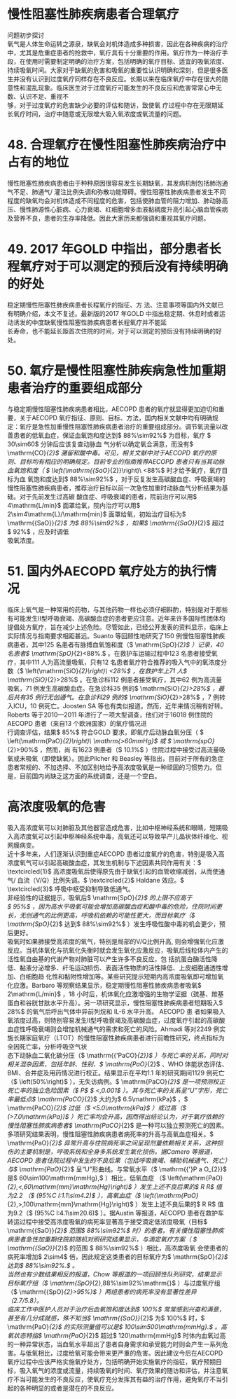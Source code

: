 # 慢性阻塞性肺疾病患者合理氧疗  
问题初步探讨  
氧气是人体生命运转之源泉，缺氧会对机体造成多种损害，因此在各种疾病的治疗中，尤其是危重症患者的抢救中，氧疗具有十分重要的作用。氧疗作为一种治疗手段，在使用时需要制定明确的治疗方案，包括明确的氧疗目标、适宜的吸氧浓度、持续吸氧时间。大家对于缺氧的危害和吸氧的重要性认识明确和深刻，但是很多医生并没有认识到过度氧疗同样存在不良反应。长期以来在临床氧疗中存在很大的随意性和混乱现象。临床医生对于过度氧疗可能发生的不良反应和危害常常心中无数、认识不足、重视不  
够，对于过度氧疗的危害缺少必要的评估和随访，致使氧 疗过程中存在无限期延长氧疗时间，治疗中随意或无限增大吸入氧浓度或氧流量的问题。  
# 48. 合理氧疗在慢性阻塞性肺疾病治疗中占有的地位  
慢性阻塞性肺疾病患者由于种种原因很容易发生长期缺氧，其发病机制包括肺泡通气不足、肺通气/ 灌注比例失调和弥散功能障碍。慢性阻塞性肺疾病患者发生不同程度的缺氧均会对机体造成不同程度的危害，包括使肺血管的阻力增加、肺动脉高压、慢性肺源性心脏病、心力衰竭、红细胞增多血液黏稠度升高引起心脑血管疾病及营养不良，患者的生存率降低。因此大家历来都强调和重视其氧疗问题。  
# 49. 2017 年GOLD 中指出，部分患者长程氧疗对于可以测定的预后没有持续明确的好处  
稳定期慢性阻塞性肺疾病患者长程氧疗的指征、方 法、注意事项等国内外文献已有明确介绍，本文不复述。最新版的2017 年GOLD 中指出稳定期、休息时或者运动诱发的中度缺氧慢性阻塞性肺疾病患者长程氧疗并不能延  
长寿命，也不能延长距首次住院的时间，对于可以测定的预后没有持续明确的好处。  
# 50. 氧疗是慢性阻塞性肺疾病急性加重期患者治疗的重要组成部分  
与稳定期慢性阻塞性肺疾病患者相比，AECOPD 患者的氧疗就显得更加迫切和重要，关于AECOPD 氧疗指征、原则、目标、方法，国内相关文献中均有明确规定：氧疗是急性加重慢性阻塞性肺疾病患者治疗的重要组成部分。调节氧流量以改善患者的低氧血症，保证血氧饱和度达到$ 88\%\sim92\%$   为目标，氧疗 $ 30\sim60$  分钟后应该复查动脉血 气分析以确定氧合满意，而没有$ \mathrm{CO}_{2}$     潴留和酸中毒。可见，相关文献中对于AECOPD 氧疗的原则、目标均有相应的明确规定。目前专业的指南推荐AECOPD 患者只有当其动脉血氧饱和度（ $ \left(\mathrm{{SaO}_{2}}\right)\ <88\%$   时才给予氧疗，氧疗目标为血 氧饱和度达到$ 88\%\sim92\%$ ，对于反复发生高碳酸血症、呼吸衰竭的慢性阻塞性肺疾病患者，推荐治疗目标以前一次急性加重时动脉血气分析结果为基础。对于先前发生过高碳 酸血症、呼吸衰竭的患者，院前治疗可以用$ 4\mathrm{L/min}$    面罩给氧，院内治疗可以用$ 2\sim4\mathrm{L}/\mathrm{min}$     面罩给氧，初始治疗目标为$ \mathrm{{SaO}}_{2}$     为$ 88\%\sim92\%$ ，如果$ \mathrm{{SaO}}_{2}$     超过$ 92\%$ ，应及时调低  
吸氧浓度。  
# 51.  国内外AECOPD 氧疗处方的执行情况  
临床上氧气是一种常用的药物，与其他药物一样也必须仔细斟酌，特别是对于那些有可能发生Ⅱ型呼吸衰竭、高碳酸血症的患者更应注意。近年来许多国际性团体均提倡处方氧疗，旨在减少上述危险。尽管如此，已经公开发表的资料显示，临床上实际情况与指南要求相距甚远。Suanto 等回顾性地研究了150 例慢性阻塞性肺疾病患者，其中125 名患者有脉搏血氧饱和度（$ \mathrm{SpO}_{2}$    ）记录，40 名患者$ \mathrm{SpO}_{2}<88\%.$ 。在救护车运输过程中123 名患者接受氧疗，其中111 人为高流量吸氧，只有12 名患者氧疗符合推荐的吸入气中的氧浓度分数（$ \left(\mathrm{SiO}_{2}\right)\ <28\%$ ，在救护车上71 人$ \mathrm{SiO}_{2}>28\%$ 。在急诊科112 例患者接受氧疗，其中62 例为高流量吸氧，71 例发生高碳酸血症。在急诊科35 例的$ \mathrm{SiO}_{2}>28\%$ ，最后共有35 例行无创通气。在急诊科29 例的$ \mathrm{SiO}_{2}>28\%$ ，7 例转入ICU，10 例死亡。Joosten SA 等也有类似报道。然而，近年来情况稍有好转。Roberts 等于2010—2011 年进行了一项大型调查，他们对于16018 例住院的AECOPD 患者（来自13 个欧洲国家）的氧疗情况进  
行调查评估，结果$ 85\%$  符合GOLD 要求，即氧疗后动脉血氧分压（ $ \left(\mathrm{PaO}_{2}\right)\ \mathrm{>60mmHg}$     或 $ \mathrm{spO}_{2}>90\%$  ，然而，尚 有1623 例患者（$ 10.1\%$ ）住院过程中接受过高流量吸氧或未吸氧（即使缺氧）。因此Pilcher 和 Beasley 等指出，目前对于所有的急症患者常规的、不加选择、不加区别地给予高浓度吸氧是一种顽固的习惯势力。但是，目前国内尚缺乏这方面的系统调查，还是一个空白。  
#  高浓度吸氧的危害  
吸入高浓度氧可以对肺脏及其他器官造成危害，比如中枢神经系统和眼睛，短期吸入高浓度氧可以引起中枢神经系统中毒，高氧还可以导致早产儿晶状体纤维化、视网膜病变。  
近十多年来，人们逐渐认识到重症AECOPD 患者过度氧疗的危害，特别是吸入高浓度氧气可以引起高碳酸血症，其发生机制与下述因素共同作用有关：$ \textcircled{1}$    高浓度吸氧后使得原先由于缺氧引起的血管收缩减弱，从而使通气/ 血流（V/Q）比例失调。$ \textcircled{2}$    Haldane 效应。$ \textcircled{3}$    呼吸中枢受抑制导致低通气。  
非经验性的证据提示，吸氧后$ \mathrm{SpO}_{2}$     的上限不应高于  
$ 95\%$ ，因为高水平吸氧可能会增加高碳酸血症和酸中毒的危险，住院时间更长，无创通气的比例更高，呼吸机依赖的可能性更大，而目标氧疗（$ \mathrm{SpO}_{2}$     达到$ 88\%\sim92\%$ ）发生呼吸性酸中毒的机会更少，预后更好。  
吸氧时如果肺接受高浓度的氧气，特别是局部的V/Q比例升高, 则会增强氧化应激反应。当机体氧化与抗氧化失衡时就会发生氧化应激反应，吸氧后线粒体内产生的活性氧自由基的代谢产物对肺脏可以产生许多不良反应，包 括抗蛋白酶活性降低、黏液分泌增多、纤毛运动损伤、表面活性物质的活性降低、上皮细胞通透性增加、白细胞趋 化性和黏附性增加等。某些研究提示短期内高浓度吸氧即可增加氧化应激。Barbaro 等观察结果显示，稳定期慢性阻塞性肺疾病患者吸氧$ 2\mathrm{L/min}$    ，18 小时后，机体氧化应激增强的生物学证据（巯基、羰基蛋白和谷胱甘肽水平升高）。另一项研究显示，慢性阻塞性肺疾病患者短期吸入$ 28\%$ 的氧气后呼出气体中异前列烷和 IL-6  水平升高。 AECOPD  患 者如果吸入氧浓度过高，则特别容易发生Ⅱ型呼吸衰竭及高碳酸血症，过度氧疗引起的高碳酸血症性呼吸衰竭则会增加机械通气的需求和死亡的风险。Ahmadi 等对2249 例实施长期家庭氧疗（LTOT）的慢性阻塞性肺疾病患者进行前瞻性研究，终点指标为全因死亡率，分析呼吸空气状  
态下动脉血二氧化碳分压（$ \mathrm{{'PaCO}_{2}}$    ）与死亡率的关系，同时对相关混杂因素，包括年龄、性别、$ \mathrm{PaO}_{2}$    、WHO 体能状态评估、BMI、合并症及用药情况进行校正。结果显示在平均1.1 年的研究期间1129 例死亡（$ \left(50\%\right)$ ），无失访病例。$ \mathrm{PaCO}_{2}$     是一项预测校正死亡率的独立危险因素（$ P$  $ <\,0.001$ ）。其与死亡率的关系呈“U”字形，死亡率最低点$ \mathrm{PaCO}_{2}$     大约为$ 6.5\mathrm{kPa}$    ，$ \mathrm{PaCO}_{2}$     过低（$ <5.0\mathrm{kPa}$    ）或过高（$ (>7.0\mathrm{kPa})$ ）死亡率均会升高，因而得出结论认为，对于氧疗依赖的慢性阻塞性肺疾病患者$ \mathrm{PaCO}_{2}$    是一种可以独立预测死亡的因素。多项研究结果表明，慢性阻塞性肺疾病患者病死率的升高与高氧血症相关。$ \mathrm{PaO}_{2}$     异常升高与住院病死率之间呈现剂量依赖相关关系，这种损伤的主要机制是，呼吸系统和全身多系统发生氧化损伤。据Camero 等报道，AECOPD 患者住院过程中发生的不良后果（包括呼吸衰竭、辅助机械通气、死亡）与$ \mathrm{PaO}_{2}$    呈“U”形曲线。与常氧水平（$ \mathrm{{'}P a O_{2}}$     是$ 60\sim100\mathrm{mmHg},$ ）相比，低氧血症 
（$ \left(\mathrm{PaO}_{2}\,<\,60\mathrm{mm}\mathrm{Hg}\right)$ ）发生上述不良后果的$ R R$  值为2.2
（$ (95\%C I:1.1\sim4.2)$ ），高氧血症（$ \left(\mathrm{PaO}_{2}\,>\,100\mathrm{mm}\mathrm{Hg}\right)$ ）发生上述不良后果的$ R R$  值为9.2（$ (95\%C I:4.1\sim20.6)$ ）。据Austin 等报道，AECOPD 患者在救护车转运过程中接受高浓度吸氧的病死率显著高于接受滴定低浓度吸氧（目标$ \mathrm{{SaO}}_{2}$     范围$ 88\%\sim92\%$  时）的患者。有关慢性阻塞性肺疾病患者急性加重期住院前随机对照研究结果显示，与滴定氧疗方案（ $ \mathrm{{SaO}}_{2}$      的范围 $ 88\%\sim92\%$  ）相比，高浓度吸氧 会使患者的病死率增加$ 2\sim4$  倍，因此规定这类患者的目标氧疗为$ \mathrm{SpO}_{2}$     达到$ 88\%\sim92\%.$ 。  
当然也有少数结果相反的报道，Chow 等报道的一项回顾性队列研究，结果显示目标氧疗组（$ \mathrm{SpO}_{2}\,88\%\sim92\%\mathrm{}$    ）与过度氧疗组（$ \mathrm{{SpO}_{2}>95\%}$    ）两组患者的病死率没有显著性差异（2.7/5.8）。  
临床工作中医护人员对于治疗后血氧饱和度达到$ 100\%$ 常常感到兴奋和满意，甚至有几分成就感，殊不知当$ \mathrm{{SaO}}_{2}$    为$ 100\%$  时，$ \mathrm{PaO}_{2}$     的实际测量值可以是$ 100\sim500\mathrm{mmHg}.$ 。高氧状态特指$ \mathrm{PaO}_{2}$     超过$ 120\mathrm{mmHg}$    时体内血氧过高的一种异常状态，当血氧水平超出了患者自身需求和承受能力时则会产生一系列危害。与低氧相比，过度给氧可能会带来更严重的危害。因此建议今后在AECOPD 氧疗过程中应该严格实施氧疗处方，包括明确开始实施氧疗的指征，氧疗预期目标，吸入氧气的浓度或流量，持续吸氧的时间、氧疗效果的随访和评估，并注意氧疗不当可能发生的不良反应，使氧疗充分发挥其有益的治疗作用，避免氧疗不当引起的各种明显的或者是潜在的不良反应。  
